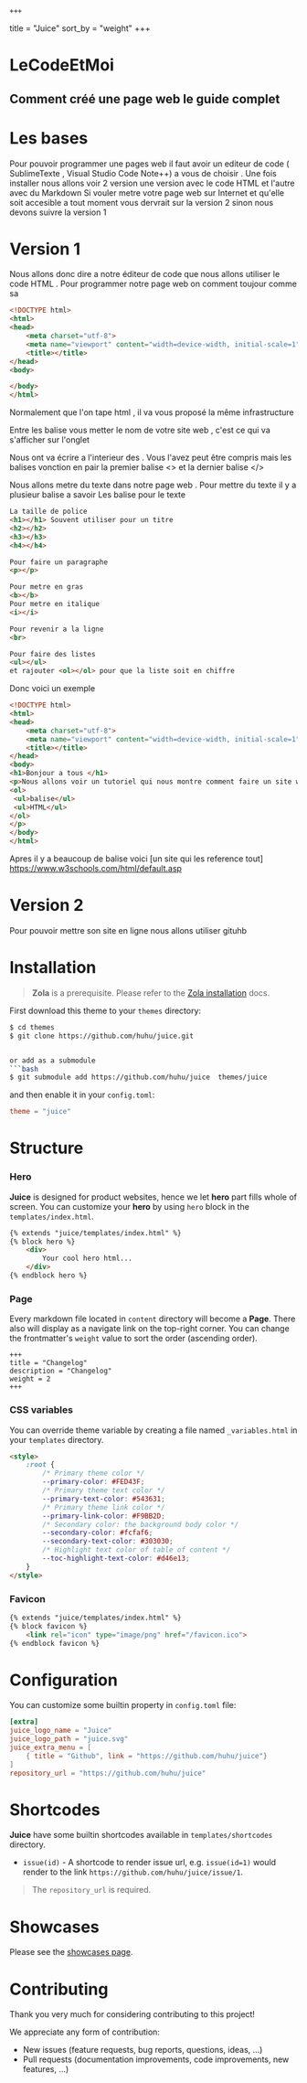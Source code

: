     +++
title = "Juice"
sort_by = "weight"
+++

# LeCodeEtMoi

## Comment créé une page web  le guide complet 

# Les bases 

Pour pouvoir programmer une pages web il faut avoir un editeur de code ( SublimeTexte , Visual Studio Code Note++) a vous de choisir .
Une fois installer nous allons voir 2 version une version avec le code HTML et l'autre avec du Markdown
Si vouler metre votre page web sur Internet et qu'elle soit accesible  a tout moment vous dervrait sur la version 2 sinon nous devons suivre la version 1

# Version 1 

Nous allons donc dire a notre éditeur de code que nous allons utiliser le code HTML . Pour programmer notre page web on comment toujour comme sa 
```html
<!DOCTYPE html>
<html>
<head>
    <meta charset="utf-8">
    <meta name="viewport" content="width=device-width, initial-scale=1">
    <title></title>
</head>
<body>

</body>
</html>
```
Normalement que l'on tape html , il va vous proposé la même infrastructure

Entre les balise <title></title> vous metter le nom de votre site web , c'est ce qui va s'afficher sur l'onglet 

Nous ont va écrire a l'interieur des <body></body> . Vous l'avez peut être compris mais les balises vonction en pair la premier balise <> et la dernier balise </> 

Nous allons metre du texte dans notre page web . Pour mettre du texte il y a plusieur balise a savoir
Les balise pour le texte 
```html
La taille de police 
<h1></h1> Souvent utiliser pour un titre 
<h2></h2>
<h3></h3>
<h4></h4>

Pour faire un paragraphe 
<p></p>

Pour metre en gras 
<b></b>
Pour metre en italique 
<i></i>

Pour revenir a la ligne
<br>

Pour faire des listes 
<ul></ul>
et rajouter <ol></ol> pour que la liste soit en chiffre
```
Donc voici un exemple 

```html
<!DOCTYPE html>
<html>
<head>
    <meta charset="utf-8">
    <meta name="viewport" content="width=device-width, initial-scale=1">
    <title></title>
</head>
<body>
<h1>Bonjour a tous </h1>
<p>Nous allons voir un tutoriel qui nous montre comment faire un site web et voici 2 mot que j'ai appris 
<ol>
 <ul>balise</ul>
 <ul>HTML</ul>   
</ol>
</p>
</body>
</html>

```

Apres il y a beaucoup de balise voici [un site qui les reference tout] https://www.w3schools.com/html/default.asp


# Version 2

Pour pouvoir mettre son site en ligne nous allons utiliser gituhb 


















# Installation

> **Zola** is a prerequisite. Please refer to the [Zola installation](https://www.getzola.org/documentation/getting-started/installation/) docs.

First download this theme to your `themes` directory:

```bash
$ cd themes
$ git clone https://github.com/huhu/juice.git


or add as a submodule
```bash
$ git submodule add https://github.com/huhu/juice  themes/juice
```

and then enable it in your `config.toml`:

```toml
theme = "juice"
```

# Structure

### Hero

**Juice** is designed for product websites, hence we let **hero** part fills whole of screen.
You can customize your **hero** by using `hero` block in the `templates/index.html`.

```html
{% extends "juice/templates/index.html" %}
{% block hero %}
    <div>
        Your cool hero html...
    </div>
{% endblock hero %}
```

### Page

Every markdown file located in `content` directory will become a **Page**. There also will display as
a navigate link on the top-right corner. 
You can change the frontmatter's `weight` value to sort the order (ascending order).

```
+++
title = "Changelog"
description = "Changelog"
weight = 2
+++

```

### CSS variables

You can override theme variable by creating a file named `_variables.html` in your `templates` directory.

```html
<style>
    :root {
        /* Primary theme color */
        --primary-color: #FED43F;
        /* Primary theme text color */
        --primary-text-color: #543631;
        /* Primary theme link color */
        --primary-link-color: #F9BB2D;
        /* Secondary color: the background body color */
        --secondary-color: #fcfaf6;
        --secondary-text-color: #303030;
        /* Highlight text color of table of content */
        --toc-highlight-text-color: #d46e13;
    }
</style>
```

### Favicon

```html
{% extends "juice/templates/index.html" %}
{% block favicon %}
    <link rel="icon" type="image/png" href="/favicon.ico">
{% endblock favicon %}
```

# Configuration

You can customize some builtin property in `config.toml` file:

```toml
[extra]
juice_logo_name = "Juice"
juice_logo_path = "juice.svg"
juice_extra_menu = [
    { title = "Github", link = "https://github.com/huhu/juice"}
]
repository_url = "https://github.com/huhu/juice"
```

# Shortcodes

**Juice** have some builtin shortcodes available in `templates/shortcodes` directory. 

- `issue(id)` - A shortcode to render issue url, e.g. `issue(id=1)` would render to the link `https://github.com/huhu/juice/issue/1`.
  
> The `repository_url` is required.

# Showcases

Please see the [showcases page](/showcases).

# Contributing

Thank you very much for considering contributing to this project!

We appreciate any form of contribution:

- New issues (feature requests, bug reports, questions, ideas, ...)
- Pull requests (documentation improvements, code improvements, new features, ...)
